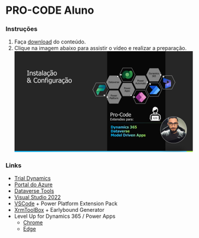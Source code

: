 # PRO-CODE Aluno

### Instruções

1. Faça [download](https://github.com/VinnyDyn/PRO-CODE-Aluno/releases/download/1.0/PRO-CODE.v1.0.zip) do conteúdo.
2. Clique na imagem abaixo para assistir o vídeo e realizar a preparação.
[![vídeo](https://github.com/VinnyDyn/PRO-CODE-Aluno/blob/master/imgs/thumbnail-configuracao.png)](https://youtu.be/uOflsAY1i1U)

### Links
- [Trial Dynamics](https://dynamics.microsoft.com/pt-br/dynamics-365-free-trial/)
- [Portal do Azure](https://portal.azure.com/)
- [Dataverse Tools](https://docs.microsoft.com/en-us/dynamics365/customerengagement/on-premises/developer/download-tools-nuget?view=op-9-1)
- [Visual Studio 2022](https://visualstudio.microsoft.com/pt-br/vs/)
- [VSCode](https://code.visualstudio.com/) + Power Platform Extension Pack
- [XrmToolBox](https://www.xrmtoolbox.com/) + Earlybound Generator
- Level Up for Dynamics 365 / Power Apps
    - [Chrome](https://chrome.google.com/webstore/detail/level-up-for-dynamics-365/bjnkkhimoaclnddigpphpgkfgeggokam)
    - [Edge](https://microsoftedge.microsoft.com/addons/detail/level-up-for-dynamics-365/mdjlgdkgmhlmcikdmeehcecolehipicf)
